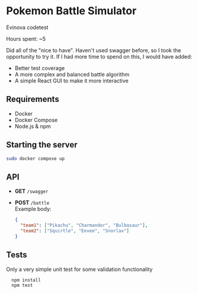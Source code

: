 # Pokemon Battle Simulator
Evinova codetest

Hours spent: ~5

Did all of the "nice to have". Haven't used swagger before, so I took the opportunity to try it.
If I had more time to spend on this, I would have added:
* Better test coverage
* A more complex and balanced battle algorithm
* A simple React GUI to make it more interactive

## Requirements

- Docker
- Docker Compose
- Node.js & npm

## Starting the server

```bash
sudo docker compose up
```

## API

- **GET** `/swagger`

- **POST** `/battle`  
  Example body:
  ```json
  {
    "team1": ["Pikachu", "Charmander", "Bulbasaur"],
    "team2": ["Squirtle", "Eevee", "Snorlax"]
  }

## Tests
Only a very simple unit test for some validation functionality

```bash
  npm install
  npm test
```